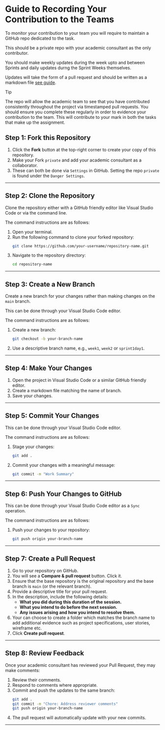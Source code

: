 # Guide to Recording Your Contribution to the Teams

To monitor your contribution to your team you will require to maintain a GitHub repo dedicated to the task.

This should be a private repo with your academic consultant as the only contributor.

You should make weekly updates during the week upto and between Sprints and daily updates durng the Sprint Weeks themselves.

Updates will take the form of a pull request and should be written as a markdown file [see guide](https://docs.github.com/en/get-started/writing-on-github/getting-started-with-writing-and-formatting-on-github/basic-writing-and-formatting-syntax).

> [!TIP]
> The repo will allow the academic team to see that you have contributed consistently throughout the project via timestamped pull requests.  You should ensure you complete these regularly in order to evidence your contribution to the team.  This will contribute to your mark in both the tasks that make up the assignment.



## **Step 1: Fork this Repository**
1. Click the **Fork** button at the top-right corner to create your copy of this repository.
2. Make your Fork `private` and add your academic consultant as a collaborator.  
3. These can both be done via `Settings` in GitHub.  Setting the repo `private` is found under the `Danger Settings`.

---

## **Step 2: Clone the Repository**

Clone the repository either with a GitHub friendly editor like Visual Studio Code or via the command line.

The command instructions are as follows:

1. Open your terminal.
3. Run the following command to clone your forked repository:
   ```bash
   git clone https://github.com/your-username/repository-name.git
   ```
4. Navigate to the repository directory:
   ```bash
   cd repository-name
   ```

---

## **Step 3: Create a New Branch**
Create a new branch for your changes rather than making changes on the `main` branch.

This can be done through your Visual Studio Code editor.

The command instructions are as follows:

1. Create a new branch:
   ```bash
   git checkout -b your-branch-name
   ```
2. Use a descriptive branch name, e.g., `week1`, `week2` or `sprint1day1`.

---

## **Step 4: Make Your Changes**

1. Open the project in Visual Studio Code or a similar GitHub friendly editor.
2. Create a markdown file matching the name of branch.
3. Save your changes.

---

## **Step 5: Commit Your Changes**

This can be done through your Visual Studio Code editor.

The command instructions are as follows:

1. Stage your changes:
   ```bash
   git add .
   ```
2. Commit your changes with a meaningful message:
   ```bash
   git commit -m "Work Summary"
   ```

---

## **Step 6: Push Your Changes to GitHub**

This can be done through your Visual Studio Code editor as a `Sync` operation.

The command instructions are as follows:

1. Push your changes to your repository:
   ```bash
   git push origin your-branch-name
   ```

---

## **Step 7: Create a Pull Request**

1. Go to your repository on GitHub.
2. You will see a **Compare & pull request** button. Click it.
3. Ensure that the base repository is the original repository and the base branch is `main` (or the relevant branch).
4. Provide a descriptive title for your pull request.
5. In the description, include the following details:
   - **What you did during this duration of the session.**
   - **What you intend to do before the next session.**
   - **Any issues arising and how you intend to resolve them.**
6. Your can choose to create a folder which matches the branch name to add additional evidence such as project specifications, user stories, wireframe etc.
7. Click **Create pull request**.

---

## **Step 8: Review Feedback**
Once your academic consultant has reviewed your Pull Request, they may make comments:
1. Review their comments.
2. Respond to comments where appropriate.
3. Commit and push the updates to the same branch:
   ```bash
   git add .
   git commit -m "Chore: Address reviewer comments"
   git push origin your-branch-name
   ```
4. The pull request will automatically update with your new commits.


---





